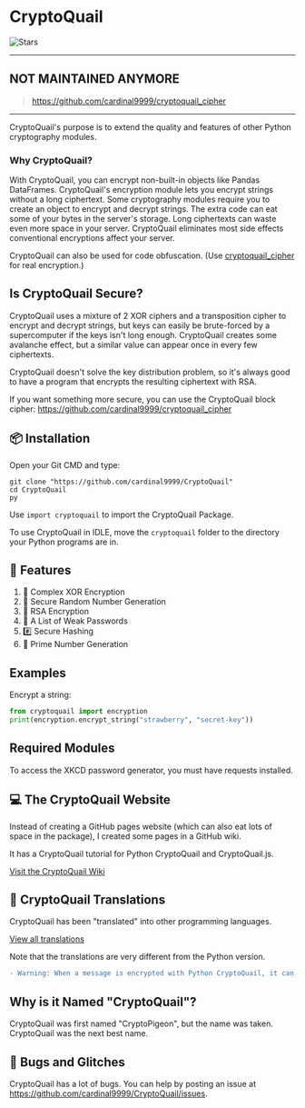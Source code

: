 # CryptoQuail

![Stars](https://img.shields.io/github/stars/cardinal9999/cryptoquail?style=social)

---
## NOT MAINTAINED ANYMORE 
>https://github.com/cardinal9999/cryptoquail_cipher
---

CryptoQuail's purpose is to extend the quality and features of other Python cryptography modules.
### Why CryptoQuail?
With CryptoQuail, you can encrypt non-built-in objects like Pandas DataFrames.
CryptoQuail's encryption module lets you encrypt strings without a long ciphertext. Some cryptography modules require you to create an object to encrypt and decrypt strings. The extra code can eat some of your bytes in the server's storage. Long ciphertexts can waste even more space in your server. CryptoQuail eliminates most side effects conventional encryptions affect your server.

CryptoQuail can also be used for code obfuscation. (Use [cryptoquail_cipher](https://github.com/cardinal9999/cryptoquail_cipher) for real encryption.)
## Is CryptoQuail Secure?
CryptoQuail uses a mixture of 2 XOR ciphers and a transposition cipher to encrypt and decrypt strings, but keys can easily be brute-forced by a supercomputer if the keys isn't long enough. CryptoQuail creates some avalanche effect, but a similar value can appear once in every few ciphertexts.

CryptoQuail doesn't solve the key distribution problem, so it's always good to have a program that encrypts the resulting ciphertext with RSA.

If you want something more secure, you can use the CryptoQuail block cipher: https://github.com/cardinal9999/cryptoquail_cipher

## 📦 Installation
Open your Git CMD and type:
```shell
git clone "https://github.com/cardinal9999/CryptoQuail"
cd CryptoQuail
py
```

Use `import cryptoquail` to import the CryptoQuail Package.

To use CryptoQuail in IDLE, move the `cryptoquail` folder to the directory your Python programs are in.

## 🌟 Features
1. 🔐 Complex XOR Encryption
2. 🎲 Secure Random Number Generation
3. 🔏 RSA Encryption
4. 🔑 A List of Weak Passwords
5. #️⃣ Secure Hashing
6. 🔢 Prime Number Generation

## Examples
Encrypt a string:
```py
from cryptoquail import encryption
print(encryption.encrypt_string("strawberry", "secret-key"))

```
## Required Modules
To access the XKCD password generator, you must have requests installed.

## 💻 The CryptoQuail Website
Instead of creating a GitHub pages website (which can also eat lots of space in the package), I created some pages in a GitHub wiki.

It has a CryptoQuail tutorial for Python CryptoQuail and CryptoQuail.js.

[Visit the CryptoQuail Wiki](https://github.com/cardinal9999/CryptoQuail/wiki)

## 🎯 CryptoQuail Translations
CryptoQuail has been "translated" into other programming languages.

[View all translations](https://github.com/cardinal9999/CryptoQuail-Translations/)

Note that the translations are very different from the Python version.

```diff
- Warning: When a message is encrypted with Python CryptoQuail, it can not be recovered with CryptoQuail in any other programming language.
```
## Why is it Named "CryptoQuail"?
CryptoQuail was first named "CryptoPigeon", but the name was taken. CryptoQuail was the next best name.
## 👾 Bugs and Glitches
CryptoQuail has a lot of bugs. You can help by posting an issue at https://github.com/cardinal9999/CryptoQuail/issues.

